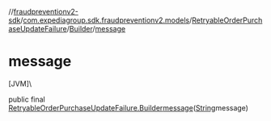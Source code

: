 //[fraudpreventionv2-sdk](../../../../index.md)/[com.expediagroup.sdk.fraudpreventionv2.models](../../index.md)/[RetryableOrderPurchaseUpdateFailure](../index.md)/[Builder](index.md)/[message](message.md)

# message

[JVM]\

public final [RetryableOrderPurchaseUpdateFailure.Builder](index.md)[message](message.md)([String](https://docs.oracle.com/javase/8/docs/api/java/lang/String.html)message)
